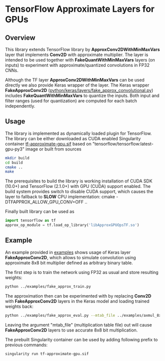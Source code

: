 # TensorFlow Approximate Layers for GPUs

## Overview
This library extends TensorFlow library by **ApproxConv2DWithMinMaxVars** layer that implements **Conv2D** with approximate multiplier. The layer is intended to be used together with **FakeQuantWithMinMaxVars** layers (on inputs) to experiment with approximate/quantized convolutions in FP32 CNNs.

Although the TF layer **ApproxConv2DWithMinMaxVars** can be used directly we also provide Keras wrapper of the layer. The Keras wrapper **FakeApproxConv2D** ([python/keras/layers/fake_approx_convolutional.py](python/keras/layers/fake_approx_convolutional.py)) includes **FakeQuantWithMinMaxVars** to quantize the inputs. Both input and filter ranges (used for quantization) are computed for each batch independently.

## Usage
The library is implemented as dynamically loaded plugin for TensorFlow. The library can be either downloaded as CUDA enabled Singularity container [tf-approximate-gpu.sif](https://ehw.fit.vutbr.cz/tf-approximate/tf-approximate-gpu.sif) based on "tensorflow/tensorflow:latest-gpu-py3" image or built from sources

```bash
mkdir build
cd build
cmake ..
make
```

The prerequisites to build the library is working installation of CUDA SDK (10.0+) and TensorFlow (2.1.0+) with GPU (CUDA) support enabled. The build system provides switch to disable CUDA support, which causes the layer to fallback to **SLOW** CPU implementation: cmake -DTFAPPROX_ALLOW_GPU_CONV=OFF ..

Finally built library can be used as
```python
import tensorflow as tf
approx_op_module = tf.load_op_library('libApproxGPUOpsTF.so')
```

## Example
An example provided in [examples](examples) shows usage of Keras layer **FakeApproxConv2D**, which allows to simulate convolution using approximate 8x8 bit multiplier defined as arbitrary binary table.

The first step is to train the network using FP32 as usual and store resulting weights:
```bash
python ../examples/fake_approx_train.py
```

The approximation then can be experimented with by replacing **Conv2D** with **FakeApproxConv2D** layers in the Keras model and loading trained weights back:
```bash
python ../examples/fake_approx_eval.py --mtab_file ../examples/axmul_8x8/mul8u_L40.bin
```
Leaving the argument "mtab_file" (multiplication table file) out will cause **FakeApproxConv2D** layers to use accurate 8x8 bit multiplication.

The prebuilt Singularity container can be used by adding following prefix to previous commands:
```bash
singularity run tf-approximate-gpu.sif
```
